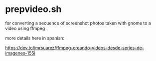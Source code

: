 # prepvideo.sh
for converting a secuence of screenshot photos taken with gnome to a video using ffmpeg

more details here in spanish:

https://dev.to/jmrsuarez/ffmpeg-creando-videos-desde-series-de-imagenes-155i
